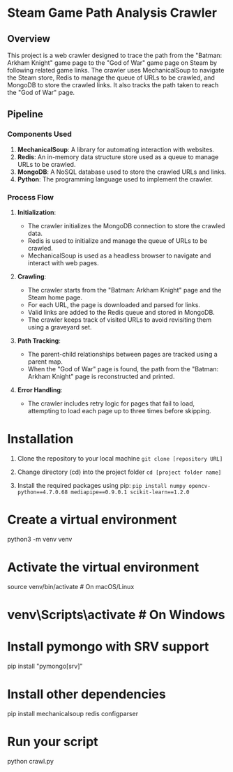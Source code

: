 # Steam Game Path Analysis Crawler

## Overview

This project is a web crawler designed to trace the path from the "Batman: Arkham Knight" game page to the "God of War" game page on Steam by following related game links. The crawler uses MechanicalSoup to navigate the Steam store, Redis to manage the queue of URLs to be crawled, and MongoDB to store the crawled links. It also tracks the path taken to reach the "God of War" page.

## Pipeline

### Components Used

1. **MechanicalSoup**: A library for automating interaction with websites.
2. **Redis**: An in-memory data structure store used as a queue to manage URLs to be crawled.
3. **MongoDB**: A NoSQL database used to store the crawled URLs and links.
4. **Python**: The programming language used to implement the crawler.

### Process Flow

1. **Initialization**:

    - The crawler initializes the MongoDB connection to store the crawled data.
    - Redis is used to initialize and manage the queue of URLs to be crawled.
    - MechanicalSoup is used as a headless browser to navigate and interact with web pages.

2. **Crawling**:

    - The crawler starts from the "Batman: Arkham Knight" page and the Steam home page.
    - For each URL, the page is downloaded and parsed for links.
    - Valid links are added to the Redis queue and stored in MongoDB.
    - The crawler keeps track of visited URLs to avoid revisiting them using a graveyard set.

3. **Path Tracking**:

    - The parent-child relationships between pages are tracked using a parent map.
    - When the "God of War" page is found, the path from the "Batman: Arkham Knight" page is reconstructed and printed.

4. **Error Handling**:
    - The crawler includes retry logic for pages that fail to load, attempting to load each page up to three times before skipping.

# Installation

1. Clone the repository to your local machine
   `git clone [repository URL]`

2. Change directory (cd) into the project folder
   `cd [project folder name]`
3. Install the required packages using pip:
   `pip install numpy opencv-python==4.7.0.68 mediapipe==0.9.0.1 scikit-learn==1.2.0`

# Create a virtual environment

python3 -m venv venv

# Activate the virtual environment

source venv/bin/activate # On macOS/Linux

# venv\Scripts\activate # On Windows

# Install pymongo with SRV support

pip install "pymongo[srv]"

# Install other dependencies

pip install mechanicalsoup redis configparser

# Run your script

python crawl.py
